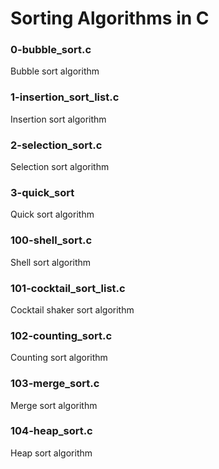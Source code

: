 # Sorting Algorithms in C

### 0-bubble_sort.c

Bubble sort algorithm

### 1-insertion_sort_list.c

Insertion sort algorithm

### 2-selection_sort.c

Selection sort algorithm

### 3-quick_sort

Quick sort algorithm

### 100-shell_sort.c

Shell sort algorithm

### 101-cocktail_sort_list.c

Cocktail shaker sort algorithm

### 102-counting_sort.c

Counting sort algorithm

### 103-merge_sort.c

Merge sort algorithm

### 104-heap_sort.c

Heap sort algorithm
